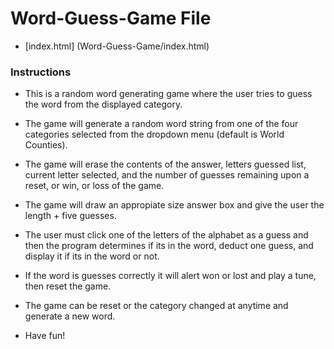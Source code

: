 # Word-Guess-Game File

* [index.html] (Word-Guess-Game/index.html)

### Instructions

* This is a random word generating game where the user tries to guess the word 
from the displayed category.

* The game will generate a random word string from one of the four categories selected from the dropdown menu (default is World Counties).

* The game will erase the contents of the answer, letters guessed list, current letter selected, and the number of guesses remaining upon a reset, or win, or loss of the game.

* The game will draw an appropiate size answer box and give the user the length + five guesses.

* The user must click one of the letters of the alphabet as a guess and then the program determines if its in the word, deduct one guess, and display it if its in the word or not.

* If the word is guesses correctly it will alert won or lost and play a tune, then reset the game.

* The game can be reset or the category changed at anytime and generate a new word.

* Have fun!
